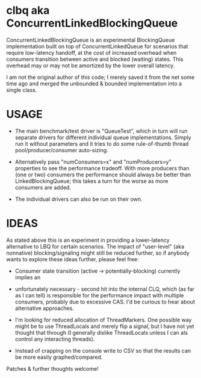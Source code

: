 clbq aka ConcurrentLinkedBlockingQueue
======================================

ConcurrentLinkedBlockingQueue is an experimental BlockingQueue implementation built on
top of ConcurrentLinkedQueue for scenarios that require low-latency handoff, at the cost
of increased overhead when consumers transition between active and blocked (waiting) states.
This overhead may or may not be amortized by the lower overall latency.

I am not the original author of this code; I merely saved it from the net some time ago
and merged the unbounded & bounded implementation into a single class.

USAGE
=====

* The main benchmark/test driver is "QueueTest", which in turn will run separate drivers
for different individual queue implementations. Simply run it without parameters and it
tries to do some rule-of-thumb thread pool/producer/consumer auto-sizing.

* Alternatively pass "numConsumers=x" and "numProducers=y" properties to see the
performance tradeoff. With more producers than (one or two) consumers the performance
should always be better than LinkedBlockingQueue; this takes a turn for the worse as
more consumers are added.

* The individual drivers can also be run on their own.

IDEAS
=====

As stated above this is an experiment in providing a lower-latency alternative to LBQ for
certain scenarios. The impact of "user-level" (aka nonnative) blocking/signaling might
still be reduced further, so if anybody wants to explore these ideas further, please
feel free:

* Consumer state transition (active -> potentially-blocking) currently implies an
- unfortunately necessary - second hit into the internal CLQ, which (as far as I can
tell) is responsible for the performance impact with multiple consumers, probably due to
excessive CAS. I'd be curious to hear about alternative approaches.

* I'm looking for reduced allocation of ThreadMarkers. One possible way might be to use
ThreadLocals and merely flip a signal, but I have not yet thought that through
(I generally dislike ThreadLocals unless I can als control any interacting threads).

* Instead of crapping on the console write to CSV so that the results can be more easily
graphed/compared.

Patches & further thoughts welcome!
